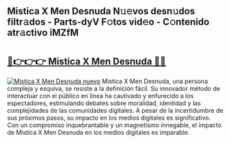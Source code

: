 ## Mistica X Men Desnuda N𝚞𝚎vos desn𝚞dos filtr𝚊dos - Parts-dyV F𝚘tos vid𝚎o - C𝚘ntenido atr𝚊ctivo iMZfM

# <h2><a href="http://mb1w3sl.tromn.icu/?c=Mistica+X+Men+Desnuda">🔗👉👉👉 Mistica X Men Desnuda 🔗🔗</a></h2>

[![Mistica X Men Desnuda nuevo](https://i.imgur.com/pEAQMta.gif)](http://mb1w3sl.tromn.icu/?c=Mistica+X+Men+Desnuda)
Mistica X Men Desnuda, una persona compleja y esquiva, se resiste a la definición fácil. Su innovador método de interactuar con el público en línea ha cautivado y enfurecido a los espectadores, estimulando debates sobre moralidad, identidad y las complejidades de las comunidades digitales. A pesar de la incertidumbre de sus próximos pasos, su impacto en los medios digitales es significativo. Con un compromiso inquebrantable y un magnetismo innegable, el impacto de Mistica X Men Desnuda en los medios digitales es imparable.

